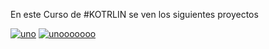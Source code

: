 En este Curso de #KOTRLIN se ven los siguientes proyectos

<a href="https://postimages.org/" target="_blank"><img src="https://i.postimg.cc/YCYz157S/uno.jpg" alt="uno"/></a> <a href="https://postimages.org/" target="_blank"><img src="https://i.postimg.cc/VNF9hXdQ/unooooooo.jpg" alt="unooooooo"/></a> 
